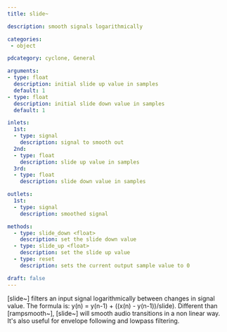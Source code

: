 ```yaml
---
title: slide~

description: smooth signals logarithmically

categories:
 - object

pdcategory: cyclone, General

arguments:
- type: float
  description: initial slide up value in samples
  default: 1
- type: float
  description: initial slide down value in samples
  default: 1

inlets:
  1st:
  - type: signal
    description: signal to smooth out
  2nd:
  - type: float
    description: slide up value in samples
  3rd:
  - type: float
    description: slide down value in samples

outlets:
  1st:
  - type: signal
    description: smoothed signal

methods:
  - type: slide_down <float>
    description: set the slide down value
  - type: slide_up <float>
    description: set the slide up value
  - type: reset
    description: sets the current output sample value to 0  

draft: false
---
```


[slide~] filters an input signal logarithmically between changes in signal value. The formula is: y(n) = y(n-1) + ((x(n) - y(n-1))/slide).
Different than [rampsmooth~], [slide~] will smooth audio transitions in a non linear way. It's also useful for envelope following and lowpass filtering.
